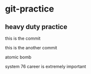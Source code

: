 # git-practice
## heavy duty practice
this is the commit

this is the another commit

atomic bomb


system 76
career is extremely important

